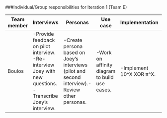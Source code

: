 ###Individual/Group responsibilities for Iteration 1 (Team E)


|Team member|Interviews|Personas|Use case|Implementation|Testing|Documentation/Glossary|
|------------------|-----------------|-----------------|-----------------|-----------------|-----------------|-----------------|
|Boulos|-Provide feedback on pilot interview. -Re-interview Joey with new questions. -Transcribe Joey’s interview.|-Create persona based on Joey’s interviews (pilot and second interview).-Review other personas.|-Work on affinity diagram to build use cases. |-Implement 10^X XOR π^X.|-Review implementation of functions done by others.-Review UI implementation for android app.|-Send documentation for implementation of function to Laurent.-Work on glossary.|
